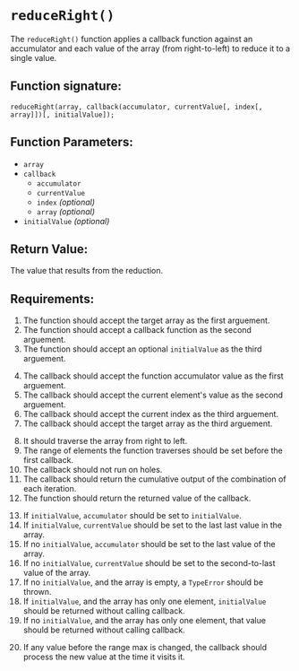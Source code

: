 # `reduceRight()`
The `reduceRight()` function applies a callback function against an accumulator and each value of the array (from right-to-left) to reduce it to a single value.

## Function signature:
    reduceRight(array, callback(accumulator, currentValue[, index[, array]])[, initialValue]);

## Function Parameters:
- `array`
- `callback`
  - `accumulator`
  - `currentValue`
  - `index` _(optional)_
  - `array` _(optional)_
- `initialValue` _(optional)_

## Return Value:
The value that results from the reduction.

## Requirements:
<!-- Function Parameters (Who are the key parameters and data involved?) -->
1.  The function should accept the target array as the first arguement.
2.  The function should accept a callback function as the second arguement.
3.  The function should accept an optional `initialValue` as the third arguement.
<!-- Callback Paremeters -->
4.  The callback should accept the function accumulator value as the first arguement.
5.  The callback should accept the current element's value as the second arguement.
6.  The callback should accept the current index as the third arguement.
7.  The callback should accept the target array as the third arguement.
<!-- General Functionality (What should happen generally)-->
8.  It should traverse the array from right to left.
9.  The range of elements the function traverses should be set before the first callback.
10. The callback should not run on holes.
11. The callback should return the cumulative output of the combination of each iteration.
12. The function should return the returned value of the callback.
<!-- ??? (Where does this function run and what needs to be considered?) -->
<!-- Conditions for Execution (When will it do what it will do?) -->
13. If `initialValue`, `accumulator` should be set to `initialValue`.
14. If `initialValue`, `currentValue` should be set to the last last value in the array.
15. If no `initialValue`, `accumulator` should be set to the last value of the array.
16. If no `initialValue`, `currentValue` should be set to the second-to-last value of the array.
17. If no `initialValue`, and the array is empty, a `TypeError` should be thrown.
18. If `initialValue`, and the array has only one element, `initialValue` should be returned without calling callback.
19. If no `initialValue`, and the array has only one element, that value should be returned without calling callback.
<!-- (Why does it do ) -->
<!-- Logical Checks (How do the mechanics of the logic work?) -->
20. If any value before the range max is changed, the callback should process the new value at the time it visits it.


 
